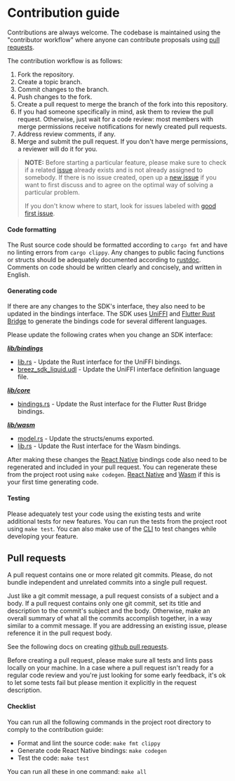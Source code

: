 # Contribution guide

Contributions are always welcome. The codebase is maintained using the "contributor workflow" where anyone can contribute proposals using [pull requests](https://docs.github.com/en/pull-requests/collaborating-with-pull-requests/proposing-changes-to-your-work-with-pull-requests/about-pull-requests).

The contribution workflow is as follows:

1. Fork the repository.
2. Create a topic branch.
3. Commit changes to the branch.
4. Push changes to the fork.
5. Create a pull request to merge the branch of the fork into this repository.
6. If you had someone specifically in mind, ask them to review the pull request. 
Otherwise, just wait for a code review: most members with merge permissions receive notifications for newly created pull requests.
7. Address review comments, if any.
8. Merge and submit the pull request. 
If you don't have merge permissions, a reviewer will do it for you.

> **NOTE:** Before starting a particular feature, please make sure to check if a related [issue](https://github.com/breez/breez-sdk-liquid/issues) already exists and is not already assigned to somebody. If there is no issue created, open up a [new issue](https://github.com/breez/breez-sdk-liquid/issues/new) if you want to first discuss and to agree on the optimal way of solving a particular problem.
>
> If you don't know where to start, look for issues labeled with [good first issue](https://github.com/breez/breez-sdk-liquid/labels/good%20first%20issue).

#### Code formatting
The Rust source code should be formatted according to `cargo fmt` and have no linting errors from `cargo clippy`. Any changes to public facing functions or structs should be adequately documented according to [rustdoc](https://doc.rust-lang.org/rustdoc/index.html#using-rustdoc-with-cargo). Comments on code should be written clearly and concisely, and written in English.

#### Generating code
If there are any changes to the SDK's interface, they also need to be updated in the bindings interface. The SDK uses [UniFFI](https://github.com/mozilla/uniffi-rs) and [Flutter Rust Bridge](https://pub.dev/packages/flutter_rust_bridge) to generate the bindings code for several different languages. 

Please update the following crates when you change an SDK interface:

__*[lib/bindings](lib/bindings)*__
* [lib.rs](lib/bindings/src/lib.rs) - Update the Rust interface for the UniFFI bindings.
* [breez_sdk_liquid.udl](lib/bindings/src/breez_sdk_liquid.udl) - Update the UniFFI interface definition language file.

__*[lib/core](lib/core)*__
* [bindings.rs](lib/core/src/bindings.rs) - Update the Rust interface for the Flutter Rust Bridge bindings.

__*[lib/wasm](lib/wasm)*__
* [model.rs](lib/wasm/src/model.rs) - Update the structs/enums exported.
* [lib.rs](lib/wasm/src/lib.rs) - Update the Rust interface for the Wasm bindings.

After making these changes the [React Native](packages/react-native) bindings code also need to be regenerated and included in your pull request. You can regenerate these from the project root using `make codegen`. [React Native](packages/react-native/DEVELOPMENT.md) and [Wasm](lib/wasm/DEVELOPMENT.md) if this is your first time generating code.

#### Testing
Please adequately test your code using the existing tests and write additional tests for new features. You can run the tests from the project root using `make test`. You can also make use of the [CLI](cli) to test changes while developing your feature.

## Pull requests

A pull request contains one or more related git commits. Please, do not bundle independent and unrelated commits into a single pull request.

Just like a git commit message, a pull request consists of a subject and a body. If a pull request contains only one git commit, set its title and description to the commit's subject and the body. Otherwise, make an overall summary of what all the commits accomplish together, in a way similar to a commit message. If you are addressing an existing issue, please reference it in the pull request body.

See the following docs on creating [github pull requests](https://docs.github.com/en/pull-requests/collaborating-with-pull-requests/proposing-changes-to-your-work-with-pull-requests/creating-a-pull-request).

Before creating a pull request, please make sure all tests and lints pass locally on your machine. In a case where a pull request isn't ready for a regular code review and you're just looking for some early feedback,
it's ok to let some tests fail but please mention it explicitly in the request description. 

#### Checklist
You can run all the following commands in the project root directory to comply to the contribution guide:
- Format and lint the source code: `make fmt clippy`
- Generate code React Native bindings: `make codegen`
- Test the code: `make test`

You can run all these in one command: `make all`
